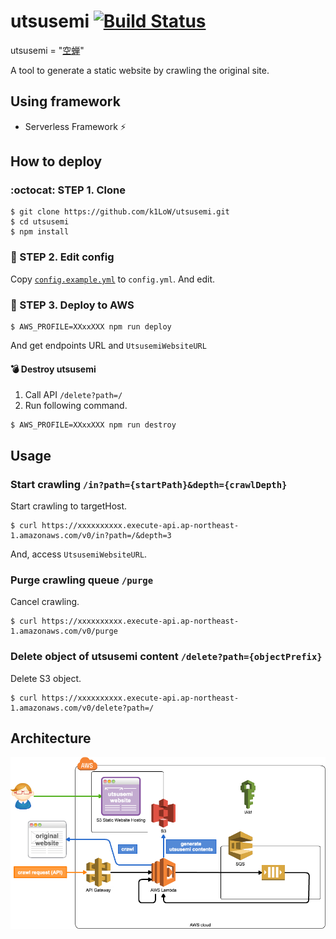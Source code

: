 # utsusemi [![Build Status](https://travis-ci.org/k1LoW/utsusemi.svg?branch=master)](https://travis-ci.org/k1LoW/utsusemi)

utsusemi = "[空蝉](http://ffxiclopedia.wikia.com/wiki/Utsusemi)"

A tool to generate a static website by crawling the original site.

## Using framework

- Serverless Framework :zap:

## How to deploy

### :octocat: STEP 1. Clone

```console
$ git clone https://github.com/k1LoW/utsusemi.git
$ cd utsusemi
$ npm install
```

### :pencil: STEP 2. Edit config

Copy [`config.example.yml`](config.example.yml) to `config.yml`. And edit.

### :rocket: STEP 3. Deploy to AWS

```console
$ AWS_PROFILE=XXxxXXX npm run deploy
```

And get endpoints URL and `UtsusemiWebsiteURL`

#### :bomb: Destroy utsusemi

1. Call API `/delete?path=/`
2. Run following command.

```console
$ AWS_PROFILE=XXxxXXX npm run destroy
```

## Usage

### Start crawling `/in?path={startPath}&depth={crawlDepth}`

Start crawling to targetHost.

```console
$ curl https://xxxxxxxxxx.execute-api.ap-northeast-1.amazonaws.com/v0/in?path=/&depth=3
```

And, access `UtsusemiWebsiteURL`.

### Purge crawling queue `/purge`

Cancel crawling.

```console
$ curl https://xxxxxxxxxx.execute-api.ap-northeast-1.amazonaws.com/v0/purge
```

### Delete object of utsusemi content `/delete?path={objectPrefix}`

Delete S3 object.

```console
$ curl https://xxxxxxxxxx.execute-api.ap-northeast-1.amazonaws.com/v0/delete?path=/
```

## Architecture

![Architecture](architecture.png)
